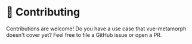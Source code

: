 # 🤝 Contributing

Contributions are welcome! Do you have a use case that vue-metamorph doesn't cover yet? Feel free to file a GitHub issue or open a PR.

